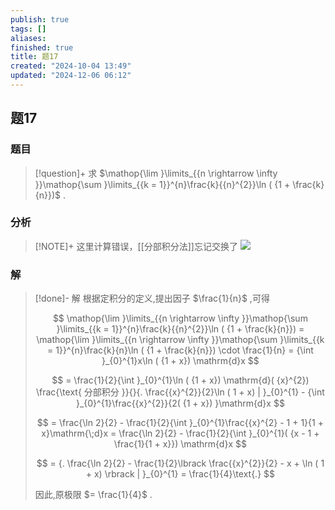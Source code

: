 ```yaml
---
publish: true
tags: []
aliases: 
finished: true
title: 题17
created: "2024-10-04 13:49"
updated: "2024-12-06 06:12"
---
```

## 题17
### 题目
> [!question]+
> 求 $\mathop{\lim }\limits_{{n \rightarrow \infty }}\mathop{\sum }\limits_{{k = 1}}^{n}\frac{k}{{n}^{2}}\ln ( {1 + \frac{k}{n}})$ .
### 分析
> [!NOTE]+
> 这里计算错误，[[分部积分法]]忘记交换了
> ![](https://img.hwenyi.live/202412061411664.webp)
### 解
> [!done]-
> 解 根据定积分的定义,提出因子 $\frac{1}{n}$ ,可得
> 
> $$
> \mathop{\lim }\limits_{{n \rightarrow \infty }}\mathop{\sum }\limits_{{k = 1}}^{n}\frac{k}{{n}^{2}}\ln ( {1 + \frac{k}{n}}) = \mathop{\lim }\limits_{{n \rightarrow \infty }}\mathop{\sum }\limits_{{k = 1}}^{n}\frac{k}{n}\ln ( {1 + \frac{k}{n}}) \cdot \frac{1}{n} = {\int }_{0}^{1}x\ln ( {1 + x}) \mathrm{d}x
> $$
> 
> $$
> = \frac{1}{2}{\int }_{0}^{1}\ln ( {1 + x}) \mathrm{d}( {x}^{2}) \frac{\text{ 分部积分 }}{}{. \frac{{x}^{2}}{2}\ln ( 1 + x) | }_{0}^{1} - {\int }_{0}^{1}\frac{{x}^{2}}{2( {1 + x}) }\mathrm{d}x
> $$
> 
> $$
> = \frac{\ln 2}{2} - \frac{1}{2}{\int }_{0}^{1}\frac{{x}^{2} - 1 + 1}{1 + x}\mathrm{\;d}x = \frac{\ln 2}{2} - \frac{1}{2}{\int }_{0}^{1}( {x - 1 + \frac{1}{1 + x}}) \mathrm{d}x
> $$
> 
> $$
> = {. \frac{\ln 2}{2} - \frac{1}{2}\lbrack \frac{{x}^{2}}{2} - x + \ln ( 1 + x) \rbrack | }_{0}^{1} = \frac{1}{4}\text{.}
> $$
> 
> 因此,原极限 $= \frac{1}{4}$ .